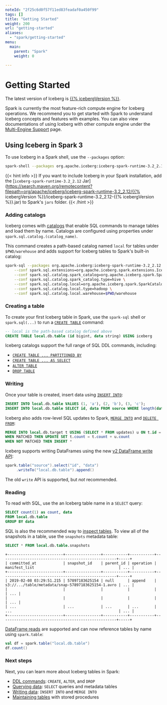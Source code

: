 ```yaml
---
noteId: "2f25c6d0f57f11ed83feadaf0a450f99"
tags: []
title: "Getting Started"
weight: 200
url: "getting-started"
aliases:
  - "spark/getting-started"
menu:
  main:
    parent: "Spark"
    weight: 0

---
```


<!--
 - Licensed to the Apache Software Foundation (ASF) under one or more
 - contributor license agreements.  See the NOTICE file distributed with
 - this work for additional information regarding copyright ownership.
 - The ASF licenses this file to You under the Apache License, Version 2.0
 - (the "License"); you may not use this file except in compliance with
 - the License.  You may obtain a copy of the License at
 -
 -   http://www.apache.org/licenses/LICENSE-2.0
 -
 - Unless required by applicable law or agreed to in writing, software
 - distributed under the License is distributed on an "AS IS" BASIS,
 - WITHOUT WARRANTIES OR CONDITIONS OF ANY KIND, either express or implied.
 - See the License for the specific language governing permissions and
 - limitations under the License.
 -->

# Getting Started

The latest version of Iceberg is [{{% icebergVersion %}}](../../../releases).

Spark is currently the most feature-rich compute engine for Iceberg operations. 
We recommend you to get started with Spark to understand Iceberg concepts and features with examples.
You can also view documentations of using Iceberg with other compute engine under the [Multi-Engine Support](https://iceberg.apache.org/multi-engine-support) page.

## Using Iceberg in Spark 3

To use Iceberg in a Spark shell, use the `--packages` option:

```sh
spark-shell --packages org.apache.iceberg:iceberg-spark-runtime-3.2_2.12:{{% icebergVersion %}}
```

{{< hint info >}}
If you want to include Iceberg in your Spark installation, add the [`iceberg-spark-runtime-3.2_2.12` Jar](https://search.maven.org/remotecontent?filepath=org/apache/iceberg/iceberg-spark-runtime-3.2_2.12/{{% icebergVersion %}}/iceberg-spark-runtime-3.2_2.12-{{% icebergVersion %}}.jar) to Spark's `jars` folder.
{{< /hint >}}

### Adding catalogs

Iceberg comes with [catalogs](../spark-configuration#catalogs) that enable SQL commands to manage tables and load them by name. Catalogs are configured using properties under `spark.sql.catalog.(catalog_name)`.

This command creates a path-based catalog named `local` for tables under `$PWD/warehouse` and adds support for Iceberg tables to Spark's built-in catalog:

```sh
spark-sql --packages org.apache.iceberg:iceberg-spark-runtime-3.2_2.12:{{% icebergVersion %}}\
    --conf spark.sql.extensions=org.apache.iceberg.spark.extensions.IcebergSparkSessionExtensions \
    --conf spark.sql.catalog.spark_catalog=org.apache.iceberg.spark.SparkSessionCatalog \
    --conf spark.sql.catalog.spark_catalog.type=hive \
    --conf spark.sql.catalog.local=org.apache.iceberg.spark.SparkCatalog \
    --conf spark.sql.catalog.local.type=hadoop \
    --conf spark.sql.catalog.local.warehouse=$PWD/warehouse
```

### Creating a table

To create your first Iceberg table in Spark, use the `spark-sql` shell or `spark.sql(...)` to run a [`CREATE TABLE`](../spark-ddl#create-table) command:

```sql
-- local is the path-based catalog defined above
CREATE TABLE local.db.table (id bigint, data string) USING iceberg
```

Iceberg catalogs support the full range of SQL DDL commands, including:

* [`CREATE TABLE ... PARTITIONED BY`](../spark-ddl#create-table)
* [`CREATE TABLE ... AS SELECT`](../spark-ddl#create-table--as-select)
* [`ALTER TABLE`](../spark-ddl#alter-table)
* [`DROP TABLE`](../spark-ddl#drop-table)

### Writing

Once your table is created, insert data using [`INSERT INTO`](../spark-writes#insert-into):

```sql
INSERT INTO local.db.table VALUES (1, 'a'), (2, 'b'), (3, 'c');
INSERT INTO local.db.table SELECT id, data FROM source WHERE length(data) = 1;
```

Iceberg also adds row-level SQL updates to Spark, [`MERGE INTO`](../spark-writes#merge-into) and [`DELETE FROM`](../spark-writes#delete-from):

```sql
MERGE INTO local.db.target t USING (SELECT * FROM updates) u ON t.id = u.id
WHEN MATCHED THEN UPDATE SET t.count = t.count + u.count
WHEN NOT MATCHED THEN INSERT *
```

Iceberg supports writing DataFrames using the new [v2 DataFrame write API](../spark-writes#writing-with-dataframes):

```scala
spark.table("source").select("id", "data")
     .writeTo("local.db.table").append()
```

The old `write` API is supported, but _not_ recommended.

### Reading

To read with SQL, use the an Iceberg table name in a `SELECT` query:

```sql
SELECT count(1) as count, data
FROM local.db.table
GROUP BY data
```

SQL is also the recommended way to [inspect tables](../spark-queries#inspecting-tables). To view all of the snapshots in a table, use the `snapshots` metadata table:
```sql
SELECT * FROM local.db.table.snapshots
```
```
+-------------------------+----------------+-----------+-----------+----------------------------------------------------+-----+
| committed_at            | snapshot_id    | parent_id | operation | manifest_list                                      | ... |
+-------------------------+----------------+-----------+-----------+----------------------------------------------------+-----+
| 2019-02-08 03:29:51.215 | 57897183625154 | null      | append    | s3://.../table/metadata/snap-57897183625154-1.avro | ... |
|                         |                |           |           |                                                    | ... |
|                         |                |           |           |                                                    | ... |
| ...                     | ...            | ...       | ...       | ...                                                | ... |
+-------------------------+----------------+-----------+-----------+----------------------------------------------------+-----+
```

[DataFrame reads](../spark-queries#querying-with-dataframes) are supported and can now reference tables by name using `spark.table`:

```scala
val df = spark.table("local.db.table")
df.count()
```

### Next steps

Next, you can learn more about Iceberg tables in Spark:

* [DDL commands](../spark-ddl): `CREATE`, `ALTER`, and `DROP`
* [Querying data](../spark-queries): `SELECT` queries and metadata tables
* [Writing data](../spark-writes): `INSERT INTO` and `MERGE INTO`
* [Maintaining tables](../spark-procedures) with stored procedures
